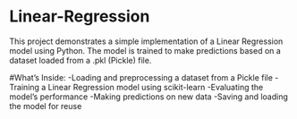 # Linear-Regression
This project demonstrates a simple implementation of a Linear Regression model using Python. The model is trained to make predictions based on a dataset loaded from a .pkl (Pickle) file.

#What’s Inside:
-Loading and preprocessing a dataset from a Pickle file
-Training a Linear Regression model using scikit-learn
-Evaluating the model’s performance
-Making predictions on new data
-Saving and loading the model for reuse
